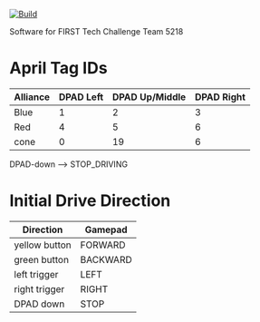 [![Build](https://github.com/RobotGirls/FTC-Team-5218/actions/workflows/build.yaml/badge.svg)](https://github.com/RobotGirls/FTC-Team-5218/actions/workflows/build.yaml)

Software for FIRST Tech Challenge Team 5218

# April Tag IDs
| Alliance | DPAD Left | DPAD Up/Middle | DPAD Right |
|----------| ----------| -------------  | -----------|
| Blue     |     1     |       2        |      3     |
| Red      |     4     |       5        |      6     |
| cone     |     0     |      19        |      6     |

DPAD-down -->  STOP_DRIVING

# Initial Drive Direction
| Direction     | Gamepad  |
| ------------- | -------- |
| yellow button | FORWARD  |
| green button  | BACKWARD |
| left trigger  | LEFT     |
| right trigger | RIGHT    |
| DPAD down     | STOP     |



